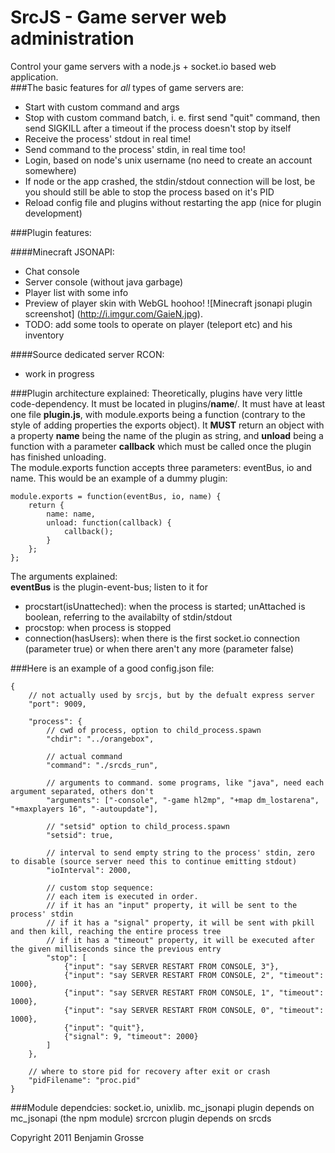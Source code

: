 SrcJS - Game server web administration
======================================

Control your game servers with a node.js + socket.io based web application.  
###The basic features for *all* types of game servers are:

* Start with custom command and args
* Stop with custom command batch, i. e. first send "quit" command, then send SIGKILL after a timeout if the process doesn't stop by itself
* Receive the process' stdout in real time!
* Send command to the process' stdin, in real time too!
* Login, based on node's unix username (no need to create an account somewhere)
* If node or the app crashed, the stdin/stdout connection will be lost, be you should still be able to stop the process based on it's PID
* Reload config file and plugins without restarting the app (nice for plugin development)

###Plugin features:

####Minecraft JSONAPI:
* Chat console
* Server console (without java garbage)
* Player list with some info
* Preview of player skin with WebGL hoohoo! ![Minecraft jsonapi plugin screenshot] (http://i.imgur.com/GaieN.jpg).
* TODO: add some tools to operate on player (teleport etc) and his inventory

####Source dedicated server RCON:
* work in progress

###Plugin architecture explained:
Theoretically, plugins have very little code-dependency.
It must be located in plugins/**name**/. It must have at least one file **plugin.js**, with module.exports being a function (contrary to the style of adding properties the exports object). It **MUST** return an object with a property **name** being the name of the plugin as string, and **unload** being a function with a parameter **callback** which must be called once the plugin has finished unloading.  
The module.exports function accepts three parameters: eventBus, io and name. This would be an example of a dummy plugin:

    module.exports = function(eventBus, io, name) {
        return {
            name: name,
            unload: function(callback) {
                callback();
            }
        };
    };

The arguments explained:  
**eventBus** is the plugin-event-bus; listen to it for

* procstart(isUnatteched): when the process is started; unAttached is boolean, referring to the availabilty of stdin/stdout
* procstop: when process is stopped
* connection(hasUsers): when there is the first socket.io connection (parameter true) or when there aren't any more (parameter false)

###Here is an example of a good config.json file:

    {
        // not actually used by srcjs, but by the defualt express server
        "port": 9009,
            
        "process": {
            // cwd of process, option to child_process.spawn
            "chdir": "../orangebox",
            
            // actual command
            "command": "./srcds_run", 
            
            // arguments to command. some programs, like "java", need each argument separated, others don't
            "arguments": ["-console", "-game hl2mp", "+map dm_lostarena", "+maxplayers 16", "-autoupdate"],
            
            // "setsid" option to child_process.spawn
            "setsid": true,
            
            // interval to send empty string to the process' stdin, zero to disable (source server need this to continue emitting stdout)
            "ioInterval": 2000,
            
            // custom stop sequence:
            // each item is executed in order.
            // if it has an "input" property, it will be sent to the process' stdin
            // if it has a "signal" property, it will be sent with pkill and then kill, reaching the entire process tree
            // if it has a "timeout" property, it will be executed after the given milliseconds since the previous entry
            "stop": [
                {"input": "say SERVER RESTART FROM CONSOLE, 3"},
                {"input": "say SERVER RESTART FROM CONSOLE, 2", "timeout": 1000},
                {"input": "say SERVER RESTART FROM CONSOLE, 1", "timeout": 1000},
                {"input": "say SERVER RESTART FROM CONSOLE, 0", "timeout": 1000},
                {"input": "quit"},
                {"signal": 9, "timeout": 2000}
            ]
        },
        
        // where to store pid for recovery after exit or crash
        "pidFilename": "proc.pid"
    }


###Module dependcies:
socket.io, unixlib.
mc_jsonapi plugin depends on mc_jsonapi (the npm module)
srcrcon plugin depends on srcds 

Copyright 2011 Benjamin Grosse
